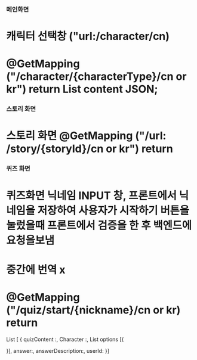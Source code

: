 ### 메인화면
# 캐릭터 선택창 ("url:/character/cn)
# @GetMapping ("/character/{characterType}/cn or kr") return List<String> content JSON;

### 스토리 화면
# 스토리 화면 @GetMapping ("/url: /story/{storyId}/cn or kr") return 

### 퀴즈 화면 
# 퀴즈화면 닉네임 INPUT 창, 프론트에서 닉네임을 저장하여 사용자가 시작하기 버튼을 눌렀을때 프론트에서 검증을 한 후 백엔드에 요청을보냄
# 중간에 번역 x
# @GetMapping ("/quiz/start/{nickname}/cn or kr) return
   List<QuizDto> [ { 
   quizContent :, 
   Character :, 
   List<String> options [{

   }], 
   answer:, 
   answerDescription:, 
   userId: 
   }]





